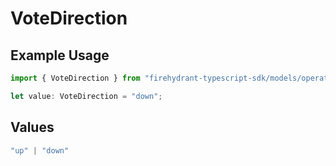 # VoteDirection

## Example Usage

```typescript
import { VoteDirection } from "firehydrant-typescript-sdk/models/operations";

let value: VoteDirection = "down";
```

## Values

```typescript
"up" | "down"
```